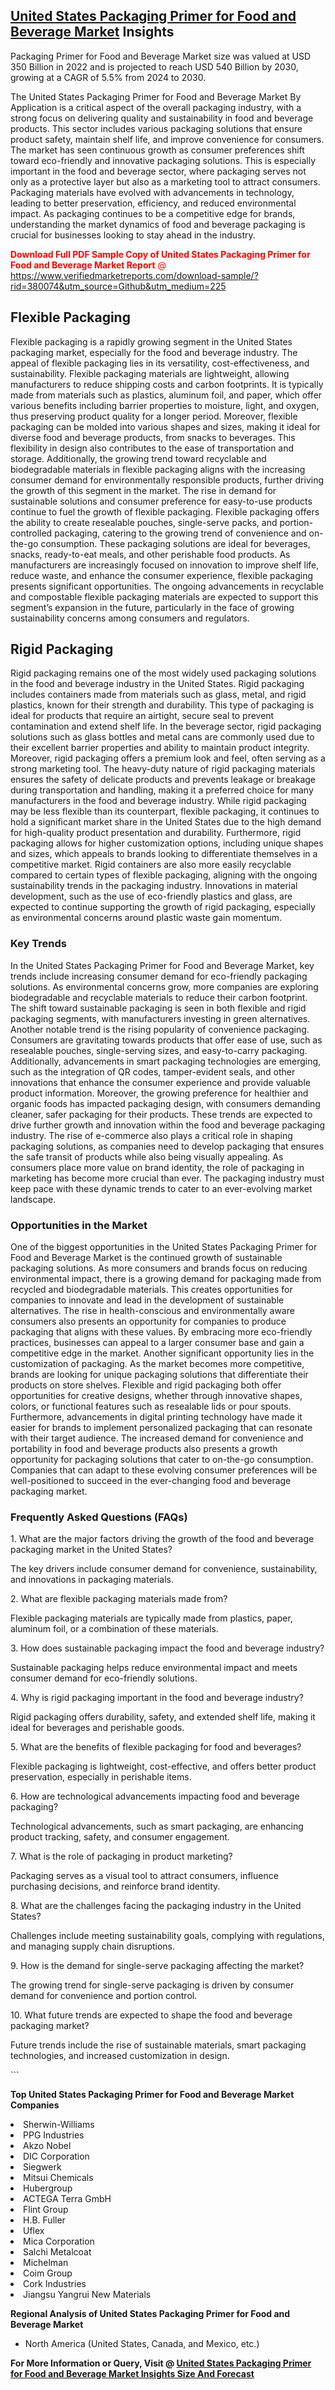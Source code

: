 <h2><a href="https://www.verifiedmarketreports.com/download-sample/?rid=380074&amp;utm_source=Github&amp;utm_medium=225" target="_blank">United States Packaging Primer for Food and Beverage Market</a> Insights</h2><p>Packaging Primer for Food and Beverage Market size was valued at USD 350 Billion in 2022 and is projected to reach USD 540 Billion by 2030, growing at a CAGR of 5.5% from 2024 to 2030.</p><p> <p>The United States Packaging Primer for Food and Beverage Market By Application is a critical aspect of the overall packaging industry, with a strong focus on delivering quality and sustainability in food and beverage products. This sector includes various packaging solutions that ensure product safety, maintain shelf life, and improve convenience for consumers. The market has seen continuous growth as consumer preferences shift toward eco-friendly and innovative packaging solutions. This is especially important in the food and beverage sector, where packaging serves not only as a protective layer but also as a marketing tool to attract consumers. Packaging materials have evolved with advancements in technology, leading to better preservation, efficiency, and reduced environmental impact. As packaging continues to be a competitive edge for brands, understanding the market dynamics of food and beverage packaging is crucial for businesses looking to stay ahead in the industry. <p><span class=""><span style="color: #ff0000;"><strong>Download Full PDF Sample Copy of United States Packaging Primer for Food and Beverage Market Report</strong> @ </span><a href="https://www.verifiedmarketreports.com/download-sample/?rid=380074&amp;utm_source=Github&amp;utm_medium=225" target="_blank">https://www.verifiedmarketreports.com/download-sample/?rid=380074&amp;utm_source=Github&amp;utm_medium=225</a></span></p> </p> <h2>Flexible Packaging</h2> <p>Flexible packaging is a rapidly growing segment in the United States packaging market, especially for the food and beverage industry. The appeal of flexible packaging lies in its versatility, cost-effectiveness, and sustainability. Flexible packaging materials are lightweight, allowing manufacturers to reduce shipping costs and carbon footprints. It is typically made from materials such as plastics, aluminum foil, and paper, which offer various benefits including barrier properties to moisture, light, and oxygen, thus preserving product quality for a longer period. Moreover, flexible packaging can be molded into various shapes and sizes, making it ideal for diverse food and beverage products, from snacks to beverages. This flexibility in design also contributes to the ease of transportation and storage. Additionally, the growing trend toward recyclable and biodegradable materials in flexible packaging aligns with the increasing consumer demand for environmentally responsible products, further driving the growth of this segment in the market. The rise in demand for sustainable solutions and consumer preference for easy-to-use products continue to fuel the growth of flexible packaging. Flexible packaging offers the ability to create resealable pouches, single-serve packs, and portion-controlled packaging, catering to the growing trend of convenience and on-the-go consumption. These packaging solutions are ideal for beverages, snacks, ready-to-eat meals, and other perishable food products. As manufacturers are increasingly focused on innovation to improve shelf life, reduce waste, and enhance the consumer experience, flexible packaging presents significant opportunities. The ongoing advancements in recyclable and compostable flexible packaging materials are expected to support this segment’s expansion in the future, particularly in the face of growing sustainability concerns among consumers and regulators. <h2>Rigid Packaging</h2> <p>Rigid packaging remains one of the most widely used packaging solutions in the food and beverage industry in the United States. Rigid packaging includes containers made from materials such as glass, metal, and rigid plastics, known for their strength and durability. This type of packaging is ideal for products that require an airtight, secure seal to prevent contamination and extend shelf life. In the beverage sector, rigid packaging solutions such as glass bottles and metal cans are commonly used due to their excellent barrier properties and ability to maintain product integrity. Moreover, rigid packaging offers a premium look and feel, often serving as a strong marketing tool. The heavy-duty nature of rigid packaging materials ensures the safety of delicate products and prevents leakage or breakage during transportation and handling, making it a preferred choice for many manufacturers in the food and beverage industry. While rigid packaging may be less flexible than its counterpart, flexible packaging, it continues to hold a significant market share in the United States due to the high demand for high-quality product presentation and durability. Furthermore, rigid packaging allows for higher customization options, including unique shapes and sizes, which appeals to brands looking to differentiate themselves in a competitive market. Rigid containers are also more easily recyclable compared to certain types of flexible packaging, aligning with the ongoing sustainability trends in the packaging industry. Innovations in material development, such as the use of eco-friendly plastics and glass, are expected to continue supporting the growth of rigid packaging, especially as environmental concerns around plastic waste gain momentum. <h3>Key Trends</h3> <p>In the United States Packaging Primer for Food and Beverage Market, key trends include increasing consumer demand for eco-friendly packaging solutions. As environmental concerns grow, more companies are exploring biodegradable and recyclable materials to reduce their carbon footprint. The shift toward sustainable packaging is seen in both flexible and rigid packaging segments, with manufacturers investing in green alternatives. Another notable trend is the rising popularity of convenience packaging. Consumers are gravitating towards products that offer ease of use, such as resealable pouches, single-serving sizes, and easy-to-carry packaging. Additionally, advancements in smart packaging technologies are emerging, such as the integration of QR codes, tamper-evident seals, and other innovations that enhance the consumer experience and provide valuable product information. Moreover, the growing preference for healthier and organic foods has impacted packaging design, with consumers demanding cleaner, safer packaging for their products. These trends are expected to drive further growth and innovation within the food and beverage packaging industry. The rise of e-commerce also plays a critical role in shaping packaging solutions, as companies need to develop packaging that ensures the safe transit of products while also being visually appealing. As consumers place more value on brand identity, the role of packaging in marketing has become more crucial than ever. The packaging industry must keep pace with these dynamic trends to cater to an ever-evolving market landscape. <h3>Opportunities in the Market</h3> <p>One of the biggest opportunities in the United States Packaging Primer for Food and Beverage Market is the continued growth of sustainable packaging solutions. As more consumers and brands focus on reducing environmental impact, there is a growing demand for packaging made from recycled and biodegradable materials. This creates opportunities for companies to innovate and lead in the development of sustainable alternatives. The rise in health-conscious and environmentally aware consumers also presents an opportunity for companies to produce packaging that aligns with these values. By embracing more eco-friendly practices, businesses can appeal to a larger consumer base and gain a competitive edge in the market. Another significant opportunity lies in the customization of packaging. As the market becomes more competitive, brands are looking for unique packaging solutions that differentiate their products on store shelves. Flexible and rigid packaging both offer opportunities for creative designs, whether through innovative shapes, colors, or functional features such as resealable lids or pour spouts. Furthermore, advancements in digital printing technology have made it easier for brands to implement personalized packaging that can resonate with their target audience. The increased demand for convenience and portability in food and beverage products also presents a growth opportunity for packaging solutions that cater to on-the-go consumption. Companies that can adapt to these evolving consumer preferences will be well-positioned to succeed in the ever-changing food and beverage packaging market. <h3>Frequently Asked Questions (FAQs)</h3> <p>1. What are the major factors driving the growth of the food and beverage packaging market in the United States?</p> <p>The key drivers include consumer demand for convenience, sustainability, and innovations in packaging materials.</p> <p>2. What are flexible packaging materials made from?</p> <p>Flexible packaging materials are typically made from plastics, paper, aluminum foil, or a combination of these materials.</p> <p>3. How does sustainable packaging impact the food and beverage industry?</p> <p>Sustainable packaging helps reduce environmental impact and meets consumer demand for eco-friendly solutions.</p> <p>4. Why is rigid packaging important in the food and beverage industry?</p> <p>Rigid packaging offers durability, safety, and extended shelf life, making it ideal for beverages and perishable goods.</p> <p>5. What are the benefits of flexible packaging for food and beverages?</p> <p>Flexible packaging is lightweight, cost-effective, and offers better product preservation, especially in perishable items.</p> <p>6. How are technological advancements impacting food and beverage packaging?</p> <p>Technological advancements, such as smart packaging, are enhancing product tracking, safety, and consumer engagement.</p> <p>7. What is the role of packaging in product marketing?</p> <p>Packaging serves as a visual tool to attract consumers, influence purchasing decisions, and reinforce brand identity.</p> <p>8. What are the challenges facing the packaging industry in the United States?</p> <p>Challenges include meeting sustainability goals, complying with regulations, and managing supply chain disruptions.</p> <p>9. How is the demand for single-serve packaging affecting the market?</p> <p>The growing trend for single-serve packaging is driven by consumer demand for convenience and portion control.</p> <p>10. What future trends are expected to shape the food and beverage packaging market?</p> <p>Future trends include the rise of sustainable materials, smart packaging technologies, and increased customization in design.</p> ```</p><p><strong>Top United States Packaging Primer for Food and Beverage Market Companies</strong></p><div data-test-id=""><p><li>Sherwin-Williams</li><li> PPG Industries</li><li> Akzo Nobel</li><li> DIC Corporation</li><li> Siegwerk</li><li> Mitsui Chemicals</li><li> Hubergroup</li><li> ACTEGA Terra GmbH</li><li> Flint Group</li><li> H.B. Fuller</li><li> Uflex</li><li> Mica Corporation</li><li> Salchi Metalcoat</li><li> Michelman</li><li> Coim Group</li><li> Cork Industries</li><li> Jiangsu Yangrui New Materials</li></p><div><strong>Regional Analysis of&nbsp;United States Packaging Primer for Food and Beverage Market</strong></div><ul><li dir="ltr"><p dir="ltr">North America&nbsp;(United States, Canada, and Mexico, etc.)</p></li></ul><p><strong>For More Information or Query, Visit @&nbsp;</strong><strong><a href="https://www.verifiedmarketreports.com/product/packaging-primer-for-food-and-beverage-market/?utm_source=Github&amp;utm_medium=225" target="_blank">United States Packaging Primer for Food and Beverage Market Insights Size And Forecast</a></strong></p></div>
